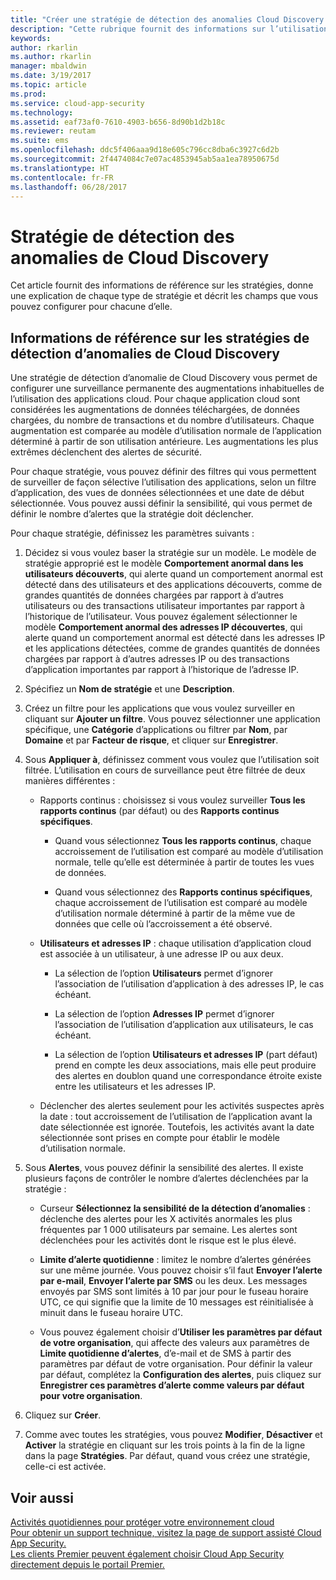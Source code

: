 ```yaml
---
title: "Créer une stratégie de détection des anomalies Cloud Discovery | Microsoft Docs"
description: "Cette rubrique fournit des informations sur l’utilisation des stratégies de détection des anomalies Cloud Discovery."
keywords: 
author: rkarlin
ms.author: rkarlin
manager: mbaldwin
ms.date: 3/19/2017
ms.topic: article
ms.prod: 
ms.service: cloud-app-security
ms.technology: 
ms.assetid: eaf73af0-7610-4903-b656-8d90b1d2b18c
ms.reviewer: reutam
ms.suite: ems
ms.openlocfilehash: ddc5f406aaa9d18e605c796cc8dba6c3927c6d2b
ms.sourcegitcommit: 2f4474084c7e07ac4853945ab5aa1ea78950675d
ms.translationtype: HT
ms.contentlocale: fr-FR
ms.lasthandoff: 06/28/2017
---
```

# <a name="cloud-discovery-anomaly-detection-policy"></a>Stratégie de détection des anomalies de Cloud Discovery
Cet article fournit des informations de référence sur les stratégies, donne une explication de chaque type de stratégie et décrit les champs que vous pouvez configurer pour chacune d’elle.  
  
## <a name="cloud-discovery-anomaly-detection-policy-reference"></a>Informations de référence sur les stratégies de détection d’anomalies de Cloud Discovery  
Une stratégie de détection d’anomalie de Cloud Discovery vous permet de configurer une surveillance permanente des augmentations inhabituelles de l’utilisation des applications cloud. Pour chaque application cloud sont considérées les augmentations de données téléchargées, de données chargées, du nombre de transactions et du nombre d’utilisateurs. Chaque augmentation est comparée au modèle d’utilisation normale de l’application déterminé à partir de son utilisation antérieure. Les augmentations les plus extrêmes déclenchent des alertes de sécurité.  
  
Pour chaque stratégie, vous pouvez définir des filtres qui vous permettent de surveiller de façon sélective l’utilisation des applications, selon un filtre d’application, des vues de données sélectionnées et une date de début sélectionnée. Vous pouvez aussi définir la sensibilité, qui vous permet de définir le nombre d’alertes que la stratégie doit déclencher.  

Pour chaque stratégie, définissez les paramètres suivants :

1. Décidez si vous voulez baser la stratégie sur un modèle. Le modèle de stratégie approprié est le modèle **Comportement anormal dans les utilisateurs découverts**, qui alerte quand un comportement anormal est détecté dans des utilisateurs et des applications découverts, comme de grandes quantités de données chargées par rapport à d’autres utilisateurs ou des transactions utilisateur importantes par rapport à l’historique de l’utilisateur. Vous pouvez également sélectionner le modèle **Comportement anormal des adresses IP découvertes**, qui alerte quand un comportement anormal est détecté dans les adresses IP et les applications détectées, comme de grandes quantités de données chargées par rapport à d’autres adresses IP ou des transactions d’application importantes par rapport à l’historique de l’adresse IP. 
 
2. Spécifiez un **Nom de stratégie** et une **Description**.  

3. Créez un filtre pour les applications que vous voulez surveiller en cliquant sur **Ajouter un filtre**. Vous pouvez sélectionner une application spécifique, une **Catégorie** d’applications ou filtrer par **Nom**, par **Domaine** et par **Facteur de risque**, et cliquer sur **Enregistrer**.

4. Sous **Appliquer à**, définissez comment vous voulez que l’utilisation soit filtrée. L’utilisation en cours de surveillance peut être filtrée de deux manières différentes :  
  
    -   Rapports continus : choisissez si vous voulez surveiller **Tous les rapports continus** (par défaut) ou des **Rapports continus spécifiques**.  
  
        -   Quand vous sélectionnez **Tous les rapports continus**, chaque accroissement de l’utilisation est comparé au modèle d’utilisation normale, telle qu’elle est déterminée à partir de toutes les vues de données.  
  
        -   Quand vous sélectionnez des **Rapports continus spécifiques**, chaque accroissement de l’utilisation est comparé au modèle d’utilisation normale déterminé à partir de la même vue de données que celle où l’accroissement a été observé.  
  
    -   **Utilisateurs et adresses IP** : chaque utilisation d’application cloud est associée à un utilisateur, à une adresse IP ou aux deux.  
  
        -   La sélection de l’option **Utilisateurs** permet d’ignorer l’association de l’utilisation d’application à des adresses IP, le cas échéant.  
  
        -   La sélection de l’option **Adresses IP** permet d’ignorer l’association de l’utilisation d’application aux utilisateurs, le cas échéant.  
  
        -   La sélection de l’option **Utilisateurs et adresses IP** (part défaut) prend en compte les deux associations, mais elle peut produire des alertes en doublon quand une correspondance étroite existe entre les utilisateurs et les adresses IP.
    -   Déclencher des alertes seulement pour les activités suspectes après la date : tout accroissement de l’utilisation de l’application avant la date sélectionnée est ignorée. Toutefois, les activités avant la date sélectionnée sont prises en compte pour établir le modèle d’utilisation normale.  
  
5. Sous **Alertes**, vous pouvez définir la sensibilité des alertes. Il existe plusieurs façons de contrôler le nombre d’alertes déclenchées par la stratégie :  
  
    -   Curseur **Sélectionnez la sensibilité de la détection d’anomalies** : déclenche des alertes pour les X activités anormales les plus fréquentes par 1 000 utilisateurs par semaine. Les alertes sont déclenchées pour les activités dont le risque est le plus élevé.  
  
    -   **Limite d’alerte quotidienne** : limitez le nombre d’alertes générées sur une même journée. Vous pouvez choisir s’il faut **Envoyer l’alerte par e-mail**, **Envoyer l’alerte par SMS** ou les deux. Les messages envoyés par SMS sont limités à 10 par jour pour le fuseau horaire UTC, ce qui signifie que la limite de 10 messages est réinitialisée à minuit dans le fuseau horaire UTC.

    - Vous pouvez également choisir d’**Utiliser les paramètres par défaut de votre organisation**, qui affecte des valeurs aux paramètres de **Limite quotidienne d’alertes**, d’e-mail et de SMS à partir des paramètres par défaut de votre organisation. Pour définir la valeur par défaut, complétez la **Configuration des alertes**, puis cliquez sur **Enregistrer ces paramètres d’alerte comme valeurs par défaut pour votre organisation**.

6. Cliquez sur **Créer**.

7. Comme avec toutes les stratégies, vous pouvez **Modifier**, **Désactiver** et **Activer** la stratégie en cliquant sur les trois points à la fin de la ligne dans la page **Stratégies**. Par défaut, quand vous créez une stratégie, celle-ci est activée.

## <a name="see-also"></a>Voir aussi  
[Activités quotidiennes pour protéger votre environnement cloud](daily-activities-to-protect-your-cloud-environment.md)   
[Pour obtenir un support technique, visitez la page de support assisté Cloud App Security.](http://support.microsoft.com/oas/default.aspx?prid=16031)   
[Les clients Premier peuvent également choisir Cloud App Security directement depuis le portail Premier.](https://premier.microsoft.com/)  
  
  
